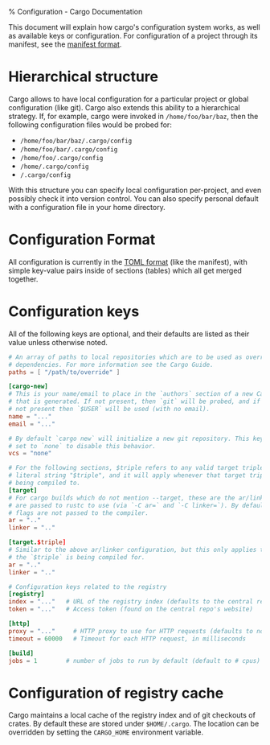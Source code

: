 % Configuration - Cargo Documentation

This document will explain how cargo's configuration system works, as well as
available keys or configuration.  For configuration of a project through its
manifest, see the [manifest format](manifest.html).

# Hierarchical structure

Cargo allows to have local configuration for a particular project or global
configuration (like git). Cargo also extends this ability to a hierarchical
strategy. If, for example, cargo were invoked in `/home/foo/bar/baz`, then the
following configuration files would be probed for:

* `/home/foo/bar/baz/.cargo/config`
* `/home/foo/bar/.cargo/config`
* `/home/foo/.cargo/config`
* `/home/.cargo/config`
* `/.cargo/config`

With this structure you can specify local configuration per-project, and even
possibly check it into version control. You can also specify personal default
with a configuration file in your home directory.

# Configuration Format

All configuration is currently in the [TOML format][toml] (like the manifest),
with simple key-value pairs inside of sections (tables) which all get merged
together.

[toml]: https://github.com/toml-lang/toml

# Configuration keys

All of the following keys are optional, and their defaults are listed as their
value unless otherwise noted.

```toml
# An array of paths to local repositories which are to be used as overrides for
# dependencies. For more information see the Cargo Guide.
paths = [ "/path/to/override" ]

[cargo-new]
# This is your name/email to place in the `authors` section of a new Cargo.toml
# that is generated. If not present, then `git` will be probed, and if that is
# not present then `$USER` will be used (with no email).
name = "..."
email = "..."

# By default `cargo new` will initialize a new git repository. This key can be
# set to `none` to disable this behavior.
vcs = "none"

# For the following sections, $triple refers to any valid target triple, not the
# literal string "$triple", and it will apply whenever that target triple is
# being compiled to.
[target]
# For cargo builds which do not mention --target, these are the ar/linker which
# are passed to rustc to use (via `-C ar=` and `-C linker=`). By default these
# flags are not passed to the compiler.
ar = ".."
linker = ".."

[target.$triple]
# Similar to the above ar/linker configuration, but this only applies to when
# the `$triple` is being compiled for.
ar = ".."
linker = ".."

# Configuration keys related to the registry
[registry]
index = "..."   # URL of the registry index (defaults to the central repository)
token = "..."   # Access token (found on the central repo's website)

[http]
proxy = "..."     # HTTP proxy to use for HTTP requests (defaults to none)
timeout = 60000   # Timeout for each HTTP request, in milliseconds

[build]
jobs = 1        # number of jobs to run by default (default to # cpus)
```

# Configuration of registry cache

Cargo maintains a local cache of the registry index and of git
checkouts of crates.  By default these are stored under
`$HOME/.cargo`. The location can be overridden by setting the
`CARGO_HOME` environment variable.
